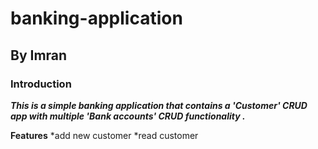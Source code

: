 # banking-application
## By Imran
### Introduction
**_This is a simple banking application that contains a 'Customer' CRUD app with multiple 'Bank accounts' CRUD functionality ._**
<br>

**Features**
*add new customer
*read customer

